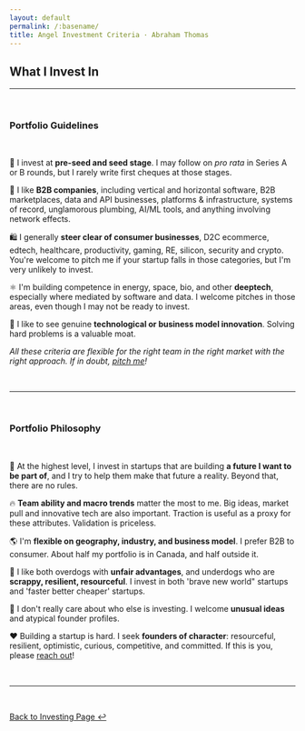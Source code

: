 ```yaml
---
layout: default
permalink: /:basename/
title: Angel Investment Criteria · Abraham Thomas
---
```


## What I Invest In

----

<br/> 

### Portfolio Guidelines

<br/>

🌱 I invest at **pre-seed and seed stage**. I may follow on *pro rata* in Series A or B rounds, but I rarely write first cheques at those stages.

📡 I like **B2B companies**, including vertical and horizontal software, B2B marketplaces, data and API businesses, platforms & infrastructure, systems of record, unglamorous plumbing, AI/ML tools, and anything involving network effects.  

🛍 I generally **steer clear of consumer businesses**, D2C ecommerce, edtech, healthcare, productivity, gaming, RE, silicon, security and crypto.  You're welcome to pitch me if your startup falls in those categories, but I'm very unlikely to invest.

⚛️ I'm building competence in energy, space, bio, and other **deeptech**, especially where mediated by software and data.  I welcome pitches in those areas, even though I may not be ready to invest.

🚀 I like to see genuine **technological or business model innovation**.  Solving hard problems is a valuable moat.

*All these criteria are flexible for the right team in the right market with the right approach.  If in doubt, [pitch me](/pitch-me)!*


<br/>

----

<br/>


### Portfolio Philosophy

<br/>

🔮 At the highest level, I invest in startups that are building **a future I want to be part of**, and I try to help them make that future a reality. Beyond that, there are no rules.

🔥 **Team ability and macro trends** matter the most to me. Big ideas, market pull and innovative tech are also important. Traction is useful as a proxy for these attributes. Validation is priceless.

🌎 I'm **flexible on geography, industry, and business model**. I prefer B2B to consumer. About half my portfolio is in Canada, and half outside it.

🐶 I like both overdogs with **unfair advantages**, and underdogs who are **scrappy, resilient, resourceful**. I invest in both 'brave new world" startups and 'faster better cheaper' startups. 

👥 I don't really care about who else is investing. I welcome **unusual ideas** and atypical founder profiles. 

❤️ Building a startup is hard. I seek **founders of character**: resourceful, resilient, optimistic, curious, competitive, and committed.  If this is you, please [reach out](/pitch-me)! 


<br/>

----

<br/>

[Back to Investing Page ↩](/investing)